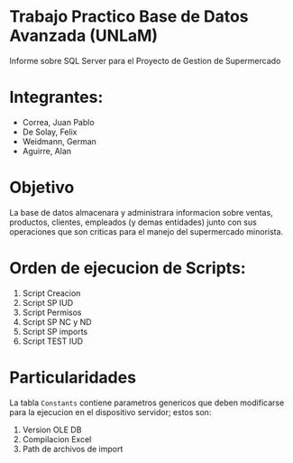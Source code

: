 # Trabajo Practico Base de Datos Avanzada (UNLaM)
Informe sobre SQL Server para el Proyecto de Gestion de Supermercado

# Integrantes:
- Correa, Juan Pablo
- De Solay, Felix
- Weidmann, German
- Aguirre, Alan

# Objetivo
La base de datos almacenara y administrara informacion sobre ventas, productos, clientes, empleados (y demas entidades) junto con sus operaciones que son criticas para el manejo del supermercado minorista.

# Orden de ejecucion de Scripts:

1. Script Creacion
2. Script SP IUD
3. Script Permisos
4. Script SP NC y ND
5. Script SP imports
6. Script TEST IUD

# Particularidades
La tabla ```Constants``` contiene parametros genericos que deben modificarse para la ejecucion en el dispositivo servidor; estos son:
1. Version OLE DB
2. Compilacion Excel
3. Path de archivos de import


